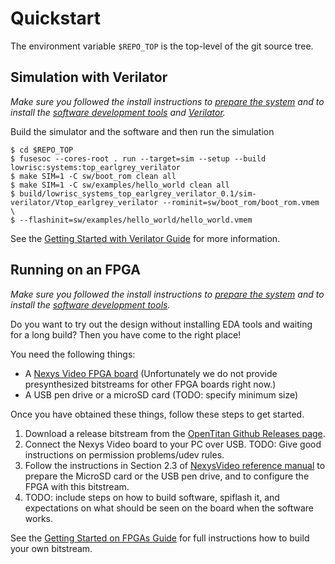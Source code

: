 # Quickstart

The environment variable `$REPO_TOP` is the top-level of the git source tree.

## Simulation with Verilator

_Make sure you followed the install instructions to [prepare the system](install_instructions.md#system-preparation) and to install the [software development tools](install_instructions.md#software-development) and [Verilator](install_instructions.md#verilator)._

Build the simulator and the software and then run the simulation

```console
$ cd $REPO_TOP
$ fusesoc --cores-root . run --target=sim --setup --build lowrisc:systems:top_earlgrey_verilator
$ make SIM=1 -C sw/boot_rom clean all
$ make SIM=1 -C sw/examples/hello_world clean all
$ build/lowrisc_systems_top_earlgrey_verilator_0.1/sim-verilator/Vtop_earlgrey_verilator --rominit=sw/boot_rom/boot_rom.vmem \
$ --flashinit=sw/examples/hello_world/hello_world.vmem
```

See the [Getting Started with Verilator Guide](getting_started_verilator.md) for more information.

## Running on an FPGA

_Make sure you followed the install instructions to [prepare the system](install_instructions.md#system-preparation) and to install the [software development tools](install_instructions.md#software-development)._

Do you want to try out the design without installing EDA tools and waiting for a long build?
Then you have come to the right place!

You need the following things:

* A [Nexys Video FPGA board](https://store.digilentinc.com/nexys-video-artix-7-fpga-trainer-board-for-multimedia-applications/)
  (Unfortunately we do not provide presynthesized bitstreams for other FPGA boards right now.)
* A USB pen drive or a microSD card (TODO: specify minimum size)

Once you have obtained these things, follow these steps to get started.

1. Download a release bitstream from the [OpenTitan Github Releases page](https://github.com/lowRISC/opentitan/releases).
2. Connect the Nexys Video board to your PC over USB.
   TODO: Give good instructions on permission problems/udev rules.
3. Follow the instructions in Section 2.3 of [NexysVideo reference manual](https://reference.digilentinc.com/_media/reference/programmable-logic/nexys-video/nexysvideo_rm.pdf) to prepare the MicroSD card or the USB pen drive, and to configure the FPGA with this bitstream.
4. TODO: include steps on how to build software, spiflash it, and expectations on what should be seen on the board when the software works.


See the [Getting Started on FPGAs Guide](getting_started_fpga.md) for full instructions how to build your own bitstream.
